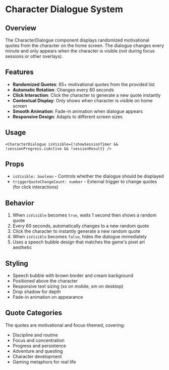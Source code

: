 # Character Dialogue System

## Overview
The CharacterDialogue component displays randomized motivational quotes from the character on the home screen. The dialogue changes every minute and only appears when the character is visible (not during focus sessions or other overlays).

## Features
- **Randomized Quotes**: 85+ motivational quotes from the provided list
- **Automatic Rotation**: Changes every 60 seconds
- **Click Interaction**: Click the character to generate a new quote instantly
- **Contextual Display**: Only shows when character is visible on home screen
- **Smooth Animation**: Fade-in animation when dialogue appears
- **Responsive Design**: Adapts to different screen sizes

## Usage
```tsx
<CharacterDialogue isVisible={!showSessionTimer && !sessionProgress.isActive && !sessionResult} />
```

## Props
- `isVisible: boolean` - Controls whether the dialogue should be displayed
- `triggerQuoteChangeCount: number` - External trigger to change quotes (for click interactions)

## Behavior
1. When `isVisible` becomes `true`, waits 1 second then shows a random quote
2. Every 60 seconds, automatically changes to a new random quote
3. Click the character to instantly generate a new random quote
4. When `isVisible` becomes `false`, hides the dialogue immediately
5. Uses a speech bubble design that matches the game's pixel art aesthetic

## Styling
- Speech bubble with brown border and cream background
- Positioned above the character
- Responsive text sizing (xs on mobile, sm on desktop)
- Drop shadow for depth
- Fade-in animation on appearance

## Quote Categories
The quotes are motivational and focus-themed, covering:
- Discipline and routine
- Focus and concentration
- Progress and persistence
- Adventure and questing
- Character development
- Gaming metaphors for real life
